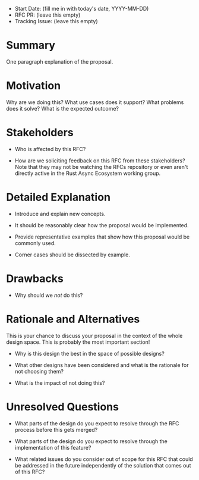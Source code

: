 - Start Date: (fill me in with today's date, YYYY-MM-DD)
- RFC PR: (leave this empty)
- Tracking Issue: (leave this empty)

# Summary
[summary]: #summary

One paragraph explanation of the proposal.

# Motivation
[motivation]: #motivation

Why are we doing this? What use cases does it support? What problems does it
solve? What is the expected outcome?

# Stakeholders
[stakeholders]: #stakeholders

* Who is affected by this RFC?

* How are we soliciting feedback on this RFC from these stakeholders? Note that
  they may not be watching the RFCs repository or even aren't directly active in
  the Rust Async Ecosystem working group.

# Detailed Explanation
[detailed-explanation]: #detailed-explanation

- Introduce and explain new concepts.

- It should be reasonably clear how the proposal would be implemented.

- Provide representative examples that show how this proposal would be commonly
  used.

- Corner cases should be dissected by example.

# Drawbacks
[drawbacks]: #drawbacks

- Why should we *not* do this?

# Rationale and Alternatives
[alternatives]: #rationale-and-alternatives

This is your chance to discuss your proposal in the context of the whole design
space. This is probably the most important section!

- Why is this design the best in the space of possible designs?

- What other designs have been considered and what is the rationale for not
  choosing them?

- What is the impact of not doing this?

# Unresolved Questions
[unresolved]: #unresolved-questions

- What parts of the design do you expect to resolve through the RFC process
  before this gets merged?

- What parts of the design do you expect to resolve through the implementation
  of this feature?

- What related issues do you consider out of scope for this RFC that could be
  addressed in the future independently of the solution that comes out of this
  RFC?
